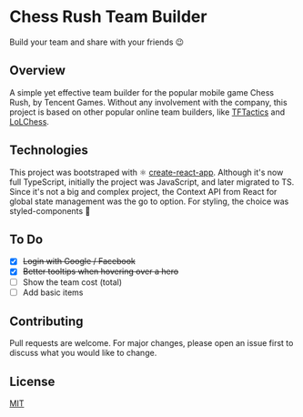 # Chess Rush Team Builder

Build your team and share with your friends 😉

## Overview

A simple yet effective team builder for the popular mobile game Chess Rush, by Tencent Games. Without any involvement with the company, this project is based on other popular online team builders, like [TFTactics](https://tftactics.gg/team-builder) and [LoLChess](https://lolchess.gg/builder).

## Technologies

This project was bootstraped with ⚛️ [create-react-app](https://github.com/facebook/create-react-app). Although it's now full TypeScript, initially the project was JavaScript, and later migrated to TS. Since it's not a big and complex project, the Context API from React for global state management was the go to option.
For styling, the choice was styled-components 💅

## To Do

- [x] ~~Login with Google / Facebook~~
- [x] ~~Better tooltips when hovering over a hero~~
- [ ] Show the team cost (total)
- [ ] Add basic items

## Contributing

Pull requests are welcome. For major changes, please open an issue first to discuss what you would like to change.

## License

[MIT](https://choosealicense.com/licenses/mit/)
